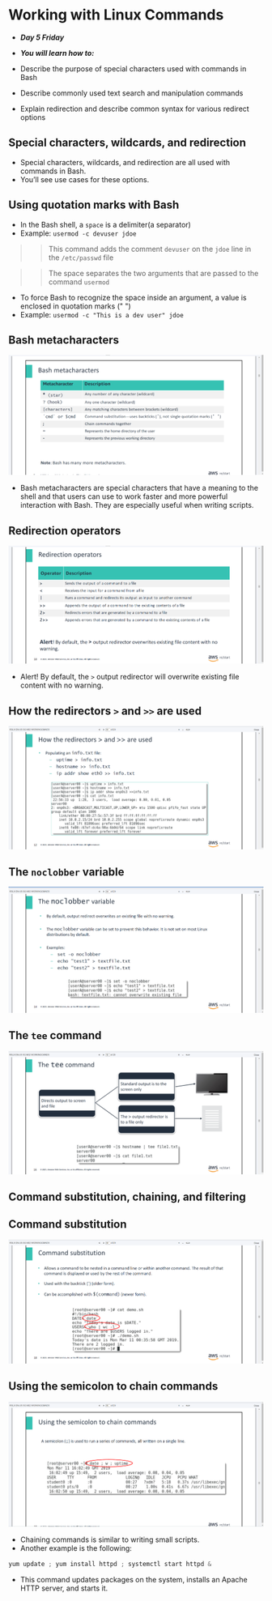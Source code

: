 # Working with Linux Commands
- ***Day 5 Friday***

- ***You will learn how to:***
- Describe the purpose of special characters used with commands in Bash
- Describe commonly used text search and manipulation commands
- Explain redirection and describe common syntax for various redirect options

## Special characters, wildcards, and redirection
- Special characters, wildcards, and redirection are all used with commands in Bash.
- You’ll see use cases for these options.

## Using quotation marks with Bash
- In the Bash shell, a `space` is a delimiter(a separator)
- Example: `usermod -c devuser jdoe`

>> This command adds the comment `devuser` on the `jdoe` line in the `/etc/passwd` file

>> The space separates the two arguments that are passed to the command `usermod`

- To force Bash to recognize the space inside an argument, a value is enclosed in quotation marks (" ")
- Example: `usermod -c "This is a dev user" jdoe`

## Bash metacharacters

![alt text](<Images/bash metaxtcs.png>)

- Bash metacharacters are special characters that have a meaning to the shell and that users can use to work faster and more powerful interaction with Bash. They are especially useful when writing scripts.

## Redirection operators

![alt text](<Images/redirection ops.png>)

- Alert! By default, the `>` output redirector will overwrite existing file content with no warning.

## How the redirectors `>` and `>>` are used

![alt text](Images/redirects.png)

## The `noclobber` variable

![alt text](Images/noclobber.png)

## The `tee` command

![alt text](Images/teecmd.png)

## Command substitution, chaining, and filtering
## Command substitution

![alt text](<Images/subs command.png>)

## Using the semicolon to chain commands

![alt text](Images/semicolon.png)

- Chaining commands is similar to writing small scripts. 
- Another example is the following:

```javascript
yum update ; yum install httpd ; systemctl start httpd &  
```

- This command updates packages on the system, installs an Apache HTTP server, and starts it.

## 